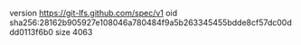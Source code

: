 version https://git-lfs.github.com/spec/v1
oid sha256:28162b905927e108046a780484f9a5b263345455bdde8cf57dc00ddd0113f6b0
size 4063
